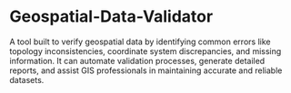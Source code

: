 # Geospatial-Data-Validator
A tool built to verify geospatial data by identifying common errors like topology inconsistencies, coordinate system discrepancies, and missing information. It can automate validation processes, generate detailed reports, and assist GIS professionals in maintaining accurate and reliable datasets.
